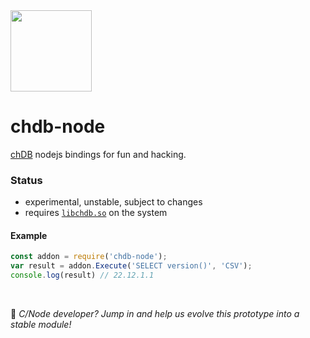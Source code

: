 <a href="https://chdb.fly.dev" target="_blank">
  <img src="https://user-images.githubusercontent.com/1423657/236688026-812c5d02-ddcc-4726-baf8-c7fe804c0046.png" width=130 />
</a>

# chdb-node
[chDB](https://github.com/auxten/chdb) nodejs bindings for fun and hacking.

### Status

- experimental, unstable, subject to changes
- requires [`libchdb.so`](https://github.com/metrico/libchdb/releases) on the system

#### Example
```javascript
const addon = require('chdb-node');
var result = addon.Execute('SELECT version()', 'CSV');
console.log(result) // 22.12.1.1
```

<br>

:wave: _C/Node developer? Jump in and help us evolve this prototype into a stable module!_
